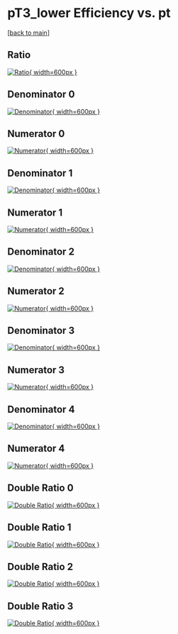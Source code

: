 # pT3_lower Efficiency vs. pt

[[back to main](./)]



## Ratio

[![Ratio](../mtv/var/pT3_lower_loweta_11_1_eff_pt.png){ width=600px }](../mtv/var/pT3_lower_loweta_11_1_eff_pt.pdf)

## Denominator 0

[![Denominator](../mtv/den/pT3_lower_loweta_11_1_eff_pt_den0.png){ width=600px }](../mtv/den/pT3_lower_loweta_11_1_eff_pt_den0.pdf)

## Numerator 0

[![Numerator](../mtv/num/pT3_lower_loweta_11_1_eff_pt_num0.png){ width=600px }](../mtv/num/pT3_lower_loweta_11_1_eff_pt_num0.pdf)

## Denominator 1

[![Denominator](../mtv/den/pT3_lower_loweta_11_1_eff_pt_den1.png){ width=600px }](../mtv/den/pT3_lower_loweta_11_1_eff_pt_den1.pdf)

## Numerator 1

[![Numerator](../mtv/num/pT3_lower_loweta_11_1_eff_pt_num1.png){ width=600px }](../mtv/num/pT3_lower_loweta_11_1_eff_pt_num1.pdf)

## Denominator 2

[![Denominator](../mtv/den/pT3_lower_loweta_11_1_eff_pt_den2.png){ width=600px }](../mtv/den/pT3_lower_loweta_11_1_eff_pt_den2.pdf)

## Numerator 2

[![Numerator](../mtv/num/pT3_lower_loweta_11_1_eff_pt_num2.png){ width=600px }](../mtv/num/pT3_lower_loweta_11_1_eff_pt_num2.pdf)

## Denominator 3

[![Denominator](../mtv/den/pT3_lower_loweta_11_1_eff_pt_den3.png){ width=600px }](../mtv/den/pT3_lower_loweta_11_1_eff_pt_den3.pdf)

## Numerator 3

[![Numerator](../mtv/num/pT3_lower_loweta_11_1_eff_pt_num3.png){ width=600px }](../mtv/num/pT3_lower_loweta_11_1_eff_pt_num3.pdf)

## Denominator 4

[![Denominator](../mtv/den/pT3_lower_loweta_11_1_eff_pt_den4.png){ width=600px }](../mtv/den/pT3_lower_loweta_11_1_eff_pt_den4.pdf)

## Numerator 4

[![Numerator](../mtv/num/pT3_lower_loweta_11_1_eff_pt_num4.png){ width=600px }](../mtv/num/pT3_lower_loweta_11_1_eff_pt_num4.pdf)

## Double Ratio 0

[![Double Ratio](../mtv/ratio/pT3_lower_loweta_11_1_eff_pt_ratio0.png){ width=600px }](../mtv/ratio/pT3_lower_loweta_11_1_eff_pt_ratio0.pdf)

## Double Ratio 1

[![Double Ratio](../mtv/ratio/pT3_lower_loweta_11_1_eff_pt_ratio1.png){ width=600px }](../mtv/ratio/pT3_lower_loweta_11_1_eff_pt_ratio1.pdf)

## Double Ratio 2

[![Double Ratio](../mtv/ratio/pT3_lower_loweta_11_1_eff_pt_ratio2.png){ width=600px }](../mtv/ratio/pT3_lower_loweta_11_1_eff_pt_ratio2.pdf)

## Double Ratio 3

[![Double Ratio](../mtv/ratio/pT3_lower_loweta_11_1_eff_pt_ratio3.png){ width=600px }](../mtv/ratio/pT3_lower_loweta_11_1_eff_pt_ratio3.pdf)


